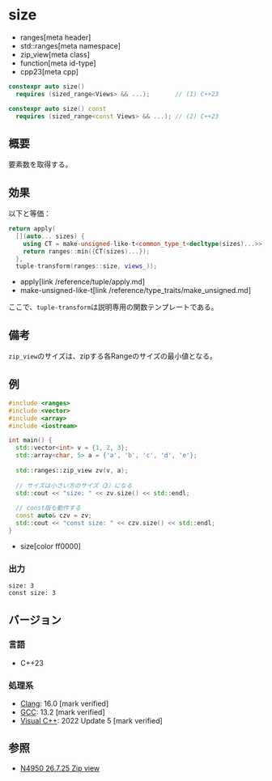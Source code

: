 # size
* ranges[meta header]
* std::ranges[meta namespace]
* zip_view[meta class]
* function[meta id-type]
* cpp23[meta cpp]

```cpp
constexpr auto size()
  requires (sized_range<Views> && ...);       // (1) C++23

constexpr auto size() const
  requires (sized_range<const Views> && ...); // (2) C++23
```

## 概要

要素数を取得する。

## 効果

以下と等価：

```cpp
return apply(
  [](auto... sizes) {
    using CT = make-unsigned-like-t<common_type_t<decltype(sizes)...>>;
    return ranges::min({CT(sizes)...});
  },
  tuple-transform(ranges::size, views_));
```
* apply[link /reference/tuple/apply.md]
* make-unsigned-like-t[link /reference/type_traits/make_unsigned.md]

ここで、`tuple-transform`は説明専用の関数テンプレートである。

## 備考

`zip_view`のサイズは、zipする各Rangeのサイズの最小値となる。

## 例
```cpp example
#include <ranges>
#include <vector>
#include <array>
#include <iostream>

int main() {
  std::vector<int> v = {1, 2, 3};
  std::array<char, 5> a = {'a', 'b', 'c', 'd', 'e'};
  
  std::ranges::zip_view zv(v, a);
  
  // サイズは小さい方のサイズ（3）になる
  std::cout << "size: " << zv.size() << std::endl;
  
  // const版も動作する
  const auto& czv = zv;
  std::cout << "const size: " << czv.size() << std::endl;
}
```
* size[color ff0000]

### 出力
```
size: 3
const size: 3
```

## バージョン
### 言語
- C++23

### 処理系
- [Clang](/implementation.md#clang): 16.0 [mark verified]
- [GCC](/implementation.md#gcc): 13.2 [mark verified]
- [Visual C++](/implementation.md#visual_cpp): 2022 Update 5 [mark verified]

## 参照
- [N4950 26.7.25 Zip view](https://timsong-cpp.github.io/cppwp/n4950/range.zip)
